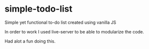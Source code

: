 # simple-todo-list
Simple yet functional to-do list created using vanilla JS 

In order to work I used live-server to be able to modularize the code. 

Had alot a fun doing this.
